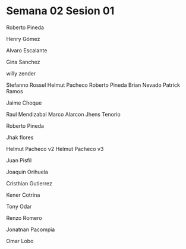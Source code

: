 # Semana 02 Sesion 01

Roberto Pineda

Henry Gómez


Alvaro Escalante


Gina Sanchez







willy zender

Stefanno Rossel
Helmut Pacheco
Roberto Pineda 
Brian Nevado
Patrick Ramos



Jaime Choque

Raul Mendizabal
Marco Alarcon
Jhens Tenorio

Roberto Pineda

Jhak flores


Helmut Pacheco v2
Helmut Pacheco v3


Juan Pisfil


Joaquin Orihuela



Cristhian Gutierrez

Kener Cotrina



Tony Odar

Renzo Romero

Jonatnan Pacompia 

Omar Lobo


